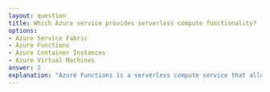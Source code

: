 ```yaml
---
layout: question
title: Which Azure service provides serverless compute functionality?
options:
- Azure Service Fabric
- Azure Functions
- Azure Container Instances
- Azure Virtual Machines
answer: 2
explanation: "Azure Functions is a serverless compute service that allows you to run code on-demand without having to explicitly provision or manage infrastructure. It automatically scales based on demand."
---
```

